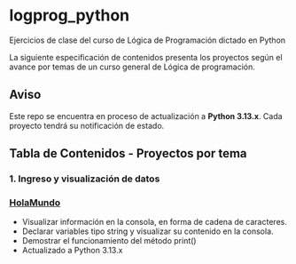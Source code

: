 # logprog_python
Ejercicios de clase del curso de Lógica de Programación dictado en Python

La siguiente especificación de contenidos presenta los proyectos según el avance por temas de un curso general de Lógica de programación.

## Aviso
Este repo se encuentra en proceso de actualización a **Python 3.13.x**. Cada proyecto tendrá su notificación de estado.

## Tabla de Contenidos - Proyectos por tema

### 1. Ingreso y visualización de datos

### [HolaMundo](https://github.com/JuanDRodasM/logprog_python/tree/main/HolaMundo)
- Visualizar información en la consola, en forma de cadena de caracteres.
- Declarar variables tipo string y visualizar su contenido en la consola.
- Demostrar el funcionamiento del método print()
- Actualizado a Python 3.13.x